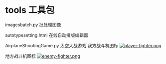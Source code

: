 # tools 工具包

imagesbatch.py  批处理图像

autotypesetting.html 在线自动排版编辑器

AirplaneShootingGame.py 太空大战游戏
我方战斗机图标
[![player-fighter.png](https://i.postimg.cc/6q6QCq3G/player-fighter.png)](https://postimg.cc/9RSVhWyW)

地方战斗机图标
[![enemy-fighter.png](https://i.postimg.cc/76wPyhSQ/enemy-fighter.png)](https://postimg.cc/TyNvVR7r)
